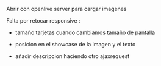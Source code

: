 Abrir con openlive server para cargar imagenes


Falta por retocar responsive : 

- tamaño tarjetas cuando cambiamos tamaño de pantalla 

- posicion en el showcase de la imagen y el texto 

- añadir descripcion haciendo otro ajaxrequest